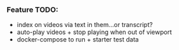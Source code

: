 ### Feature TODO:
- index on videos via text in them...or transcript?
- auto-play videos + stop playing when out of viewport
- docker-compose to run + starter test data
